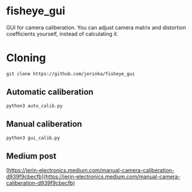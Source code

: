 #  fisheye_gui
GUI for camera caliberation. You can adjust camera matrix and distortion coefficients yourself, instead of calculating it. 

# Cloning
```git clone https://github.com/jerinka/fisheye_gui```

## Automatic caliberation
```python3 auto_calib.py```

## Manual caliberation
```python3 gui_calib.py```

## Medium post
[https://jerin-electronics.medium.com/manual-camera-caliberation-d939f9cbecfb](https://jerin-electronics.medium.com/manual-camera-caliberation-d939f9cbecfb)
